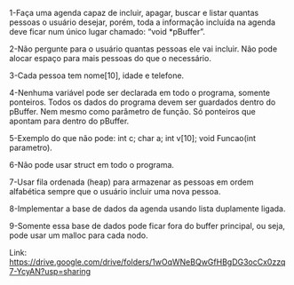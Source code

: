 1-Faça uma agenda capaz de incluir, apagar, buscar e listar quantas pessoas o usuário desejar, 
porém, toda a informação incluída na agenda deve ficar num único lugar chamado: “void *pBuffer”.

2-Não pergunte para o usuário quantas pessoas ele vai incluir. Não pode alocar espaço para mais pessoas do que o necessário.

3-Cada pessoa tem nome[10], idade e telefone. 

4-Nenhuma variável pode ser declarada em todo o programa, somente ponteiros. Todos os dados do programa devem ser guardados dentro do pBuffer.
Nem mesmo como parâmetro de função. Só ponteiros que apontam para dentro do pBuffer.

5-Exemplo do que não pode: int c; char a; int v[10];  void Funcao(int parametro).

6-Não pode usar struct em todo o programa.

7-Usar fila ordenada (heap) para armazenar as pessoas em ordem alfabética sempre que o usuário incluir uma nova pessoa.

8-Implementar a base de dados da agenda usando lista duplamente ligada.

9-Somente essa base de dados pode ficar fora do buffer principal, ou seja, pode usar um malloc para cada nodo.

Link: https://drive.google.com/drive/folders/1wOqWNeBQwGfHBgDG3ocCx0zzq7-YcyAN?usp=sharing
